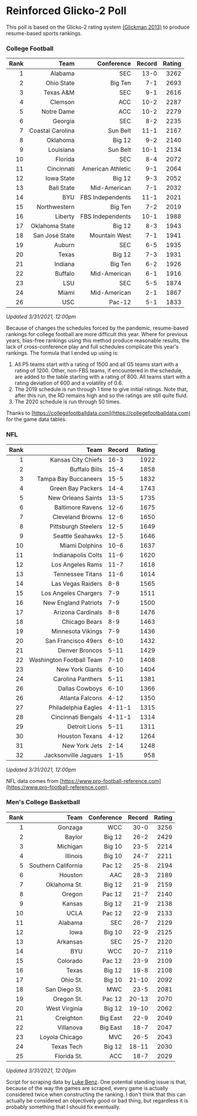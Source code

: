 # Reinforced Glicko-2 Poll

This poll is based on the Glicko-2 rating system [\(Glickman 2013\)](http://glicko.net/glicko/glicko2.pdf) to produce resume-based sports rankings.

### College Football
| Rank  | Team                 | Conference           | Record   | Rating |
| ---:  | ---:                 | ---:                 | ---:     | ---:   |
| 1     | Alabama              | SEC                  | 13-0     | 3262   |
| 2     | Ohio State           | Big Ten              | 7-1      | 2693   |
| 3     | Texas A&M            | SEC                  | 9-1      | 2616   |
| 4     | Clemson              | ACC                  | 10-2     | 2287   |
| 5     | Notre Dame           | ACC			      | 10-2     | 2279   |
| 6     | Georgia              | SEC                  | 8-2      | 2235   |
| 7     | Coastal Carolina     | Sun Belt             | 11-1     | 2167   |
| 8     | Oklahoma             | Big 12               | 9-2      | 2140   |
| 9     | Louisiana            | Sun Belt             | 10-1     | 2134   |
| 10    | Florida              | SEC                  | 8-4      | 2072   |
| 11    | Cincinnati           | American Athletic    | 9-1      | 2064   |
| 12    | Iowa State           | Big 12               | 9-3      | 2052   |
| 13    | Ball State           | Mid-American         | 7-1      | 2032   |
| 14    | BYU                  | FBS Independents     | 11-1     | 2021   |
| 15    | Northwestern         | Big Ten              | 7-2      | 2019   |
| 16    | Liberty              | FBS Independents     | 10-1     | 1988   |
| 17    | Oklahoma State       | Big 12               | 8-3      | 1943   |
| 18    | San José State       | Mountain West        | 7-1      | 1941   |
| 19    | Auburn               | SEC                  | 6-5      | 1935   |
| 20    | Texas                | Big 12               | 7-3      | 1931   |
| 21    | Indiana              | Big Ten              | 6-2      | 1926   |
| 22    | Buffalo              | Mid-American         | 6-1      | 1916   |
| 23    | LSU                  | SEC                  | 5-5      | 1874   |
| 24    | Miami		           | Mid-American         | 2-1      | 1867   |
| 26    | USC                  | Pac-12               | 5-1      | 1833   |
_Updated 3/31/2021, 12:00pm_

Because of changes the schedules forced by the pandemic, resume-based rankings for college football are more difficult this year. Where for previous years, bias-free rankings using this method produce reasonable results, the lack of cross-conference play and full schedules complicate this year's rankings. The formula that I ended up using is:

1. All P5 teams start with a rating of 1500 and all G5 teams start with a rating of 1200. Other, non-FBS teams, if encountered in the schedule, are added to the table starting with a rating of 800. All teams start with a rating deviation of 600 and a volatility of 0.6.
2. The 2019 schedule is run through 1 time to give initial ratings. Note that, after this run, the RD remains high and so the ratings are still quite fluid.
3. The 2020 schedule is run through 50 times.

Thanks to [https://collegefootballdata.com](https://collegefootballdata.com) for the game data tables.

### NFL
| Rank  | Team                       | Record   | Rating |
| ---:  | ---:                       | :---     | ---:   |
| 1     | Kansas City Chiefs         | 16-3     | 1922   |
| 2     | Buffalo Bills              | 15-4     | 1858   |
| 3     | Tampa Bay Buccaneers       | 15-5     | 1832   |
| 4     | Green Bay Packers          | 14-4     | 1743   |
| 5     | New Orleans Saints         | 13-5     | 1735   |
| 6     | Baltimore Ravens           | 12-6     | 1675   |
| 7     | Cleveland Browns           | 12-6     | 1650   |
| 8     | Pittsburgh Steelers        | 12-5     | 1649   |
| 9     | Seattle Seahawks           | 12-5     | 1646   |
| 10    | Miami Dolphins             | 10-6     | 1637   |
| 11    | Indianapolis Colts         | 11-6     | 1620   |
| 12    | Los Angeles Rams           | 11-7     | 1618   |
| 13    | Tennessee Titans           | 11-6     | 1614   |
| 14    | Las Vegas Raiders          | 8-8      | 1565   |
| 15    | Los Angeles Chargers       | 7-9      | 1511   |
| 16    | New England Patriots       | 7-9      | 1500   |
| 17    | Arizona Cardinals          | 8-8      | 1476   |
| 18    | Chicago Bears              | 8-9      | 1463   |
| 19    | Minnesota Vikings          | 7-9      | 1436   |
| 20    | San Francisco 49ers        | 6-10     | 1432   |
| 21    | Denver Broncos             | 5-11     | 1429   |
| 22    | Washington Football Team   | 7-10     | 1408   |
| 23    | New York Giants            | 6-10     | 1404   |
| 24    | Carolina Panthers          | 5-11     | 1381   |
| 26    | Dallas Cowboys             | 6-10     | 1366   |
| 26    | Atlanta Falcons            | 4-12     | 1350   |
| 27    | Philadelphia Eagles        | 4-11-1   | 1315   |
| 28    | Cincinnati Bengals         | 4-11-1   | 1314   |
| 29    | Detroit Lions              | 5-11     | 1311   |
| 30    | Houston Texans             | 4-12     | 1264   |
| 31    | New York Jets              | 2-14     | 1248   |
| 32    | Jacksonville Jaguars       | 1-15     | 958    |
_Updated 3/31/2021, 12:00pm_

NFL data comes from [https://www.pro-football-reference.com](https://www.pro-football-reference.com).

### Men's College Basketball
| Rank  | Team                 | Conference | Record   | Rating |
| ---:  | ---:                 | ---:       | ---:     | ---:   |
| 1     | Gonzaga              | WCC        | 30-0     | 3256   |
| 2     | Baylor               | Big 12     | 26-2     | 2429   |
| 3     | Michigan             | Big 10     | 23-5     | 2214   |
| 4     | Illinois             | Big 10     | 24-7     | 2211   |
| 5     | Southern California  | Pac 12     | 25-8     | 2194   |
| 6     | Houston              | AAC        | 28-3     | 2189   |
| 7     | Oklahoma St.         | Big 12     | 21-9     | 2159   |
| 8     | Oregon               | Pac 12     | 21-7     | 2140   |
| 9     | Kansas               | Big 12     | 21-9     | 2138   |
| 10    | UCLA                 | Pac 12     | 22-9     | 2133   |
| 11    | Alabama              | SEC        | 26-7     | 2129   |
| 12    | Iowa                 | Big 10     | 22-9     | 2125   |
| 13    | Arkansas             | SEC        | 25-7     | 2120   |
| 14    | BYU                  | WCC        | 20-7     | 2119   |
| 15    | Colorado             | Pac 12     | 23-9     | 2109   |
| 16    | Texas                | Big 12     | 19-8     | 2108   |
| 17    | Ohio St.             | Big 10     | 21-10    | 2092   |
| 18    | San Diego St.        | MWC        | 23-5     | 2081   |
| 19    | Oregon St.           | Pac 12     | 20-13    | 2070   |
| 20    | West Virginia        | Big 12     | 19-10    | 2062   |
| 21    | Creighton            | Big East   | 22-9     | 2049   |
| 22    | Villanova            | Big East   | 18-7     | 2047   |
| 23    | Loyola Chicago       | MVC        | 26-5     | 2043   |
| 24    | Texas Tech           | Big 12     | 18-11    | 2030   |
| 25    | Florida St.          | ACC        | 18-7     | 2029   |
_Updated 3/31/2021, 12:00pm_

Script for scraping data by [Luke Benz](https://github.com/lbenz731/NCAA_Hoops).
One potential standing issue is that, because of the way the games are scraped, every game is actually considered twice when constructing the ranking. I don't think that this can actually be considered an objectively good or bad thing, but regardless it is probably something that I should fix eventually.

